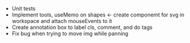 - Unit tests
- Implement tools, useMemo on shapes <- create componemt for svg in workspace and attach mouseEvents to it
- Create annotation box to label cls, comment, and do tags
- Fix bug when trying to move img while panning